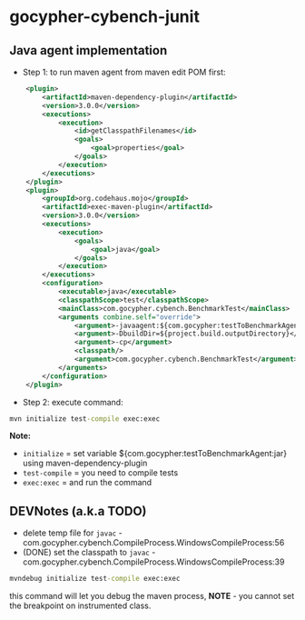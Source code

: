 # gocypher-cybench-junit

## Java agent implementation

* Step 1: to run maven agent from maven edit POM first:
```xml
    <plugin>
        <artifactId>maven-dependency-plugin</artifactId>
        <version>3.0.0</version>
        <executions>
            <execution>
                <id>getClasspathFilenames</id>
                <goals>
                    <goal>properties</goal>
                </goals>
            </execution>
        </executions>
    </plugin>
    <plugin>
        <groupId>org.codehaus.mojo</groupId>
        <artifactId>exec-maven-plugin</artifactId>
        <version>3.0.0</version>
        <executions>
            <execution>
                <goals>
                    <goal>java</goal>
                </goals>
            </execution>
        </executions>
        <configuration>
            <executable>java</executable>
            <classpathScope>test</classpathScope>
            <mainClass>com.gocypher.cybench.BenchmarkTest</mainClass>
            <arguments combine.self="override">
                <argument>-javaagent:${com.gocypher:testToBenchmarkAgent:jar}</argument>
                <argument>-DbuildDir=${project.build.outputDirectory}</argument>
                <argument>-cp</argument>
                <classpath/>
                <argument>com.gocypher.cybench.BenchmarkTest</argument>
            </arguments>
        </configuration>
    </plugin>
```
* Step 2: execute command:
```cmd
mvn initialize test-compile exec:exec 
```
**Note:**
* `initialize` = set variable ${com.gocypher:testToBenchmarkAgent:jar} using maven-dependency-plugin
* `test-compile` = you need to compile tests
* `exec:exec` = and run the command

## DEVNotes (a.k.a TODO)

* delete temp file for `javac` - com.gocypher.cybench.CompileProcess.WindowsCompileProcess:56
* (DONE) set the classpath to `javac` - com.gocypher.cybench.CompileProcess.WindowsCompileProcess:39

```cmd
mvndebug initialize test-compile exec:exec 
```
this command will let you debug the maven process, **NOTE** - you cannot set the breakpoint on instrumented class.
